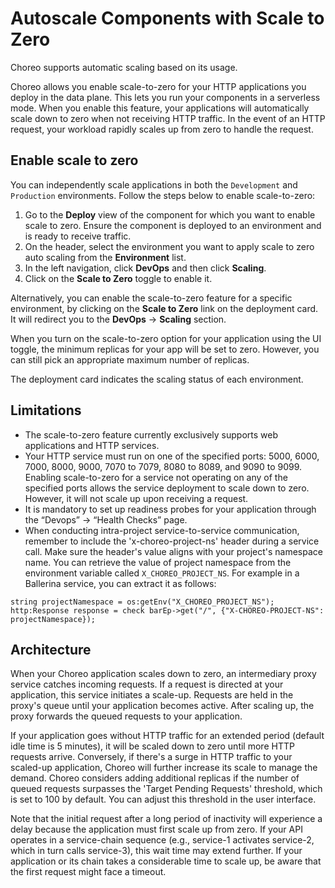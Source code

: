 # Autoscale Components with Scale to Zero
	
Choreo supports automatic scaling based on its usage. 

Choreo allows you enable scale-to-zero for your HTTP applications you deploy in the data plane. This lets you run your components in a serverless mode. When you enable this feature, your applications will automatically scale down to zero when not receiving HTTP traffic. In the event of an HTTP request, your workload rapidly scales up from zero to handle the request.

## Enable scale to zero

You can independently scale applications in both the `Development` and `Production` environments. Follow the steps below to enable scale-to-zero:

1. Go to the **Deploy** view of the component for which you want to enable scale to zero. Ensure the component is deployed to an environment and is ready to receive traffic. 
2. On the header, select the environment you want to apply scale to zero auto scaling from the **Environment** list.
2. In the left navigation, click **DevOps** and then click **Scaling**.
3. Click on the **Scale to Zero** toggle to enable it. 

Alternatively, you can enable the scale-to-zero feature for a specific environment, by clicking on the **Scale to Zero** link on the deployment card. It will redirect you to the **DevOps** -> **Scaling** section.

When you turn on the scale-to-zero option for your application using the UI toggle, the minimum replicas for your app will be set to zero. However, you can still pick an appropriate maximum number of replicas. 

The deployment card indicates the scaling status of each environment. 

## Limitations

- The scale-to-zero feature currently exclusively supports web applications and HTTP services.
- Your HTTP service must run on one of the specified ports: 5000, 6000, 7000, 8000, 9000, 7070 to 7079, 8080 to 8089, and 9090 to 9099. Enabling scale-to-zero for a service not operating on any of the specified ports allows the service deployment to scale down to zero. However, it will not scale up upon receiving a request.
- It is mandatory to set up readiness probes for your application through the “Devops” -> “Health Checks” page.
- When conducting intra-project service-to-service communication, remember to include the 'x-choreo-project-ns' header during a service call. Make sure the header's value aligns with your project's namespace name. You can retrieve the value of project namespace from the environment variable called `X_CHOREO_PROJECT_NS`. For example in a Ballerina service, you can extract it as follows:
  
```
string projectNamespace = os:getEnv("X_CHOREO_PROJECT_NS");
http:Response response = check barEp->get("/", {"X-CHOREO-PROJECT-NS": projectNamespace});
```

## Architecture 

When your Choreo application scales down to zero, an intermediary proxy service catches incoming requests. If a request is directed at your application, this service initiates a scale-up. Requests are held in the proxy's queue until your application becomes active. After scaling up, the proxy forwards the queued requests to your application. 

If your application goes without HTTP traffic for an extended period (default idle time is 5 minutes), it will be scaled down to zero until more HTTP requests arrive. Conversely, if there's a surge in HTTP traffic to your scaled-up application, Choreo will further increase its scale to manage the demand. Choreo considers adding additional replicas if the number of queued requests surpasses the 'Target Pending Requests' threshold, which is set to 100 by default. You can adjust this threshold in the user interface. 

Note that the initial request after a long period of inactivity will experience a delay because the application must first scale up from zero. If your API operates in a service-chain sequence (e.g., service-1 activates service-2, which in turn calls service-3), this wait time may extend further. If your application or its chain takes a considerable time to scale up, be aware that the first request might face a timeout.







